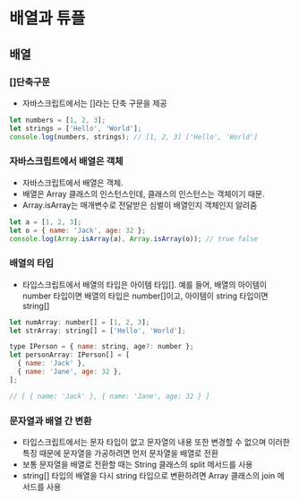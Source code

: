 # 배열과 튜플

## 배열
### []단축구문
- 자바스크립트에서는 []라는 단축 구문을 제공
```javascript
let numbers = [1, 2, 3];
let strings = ['Hello', 'World'];
console.log(numbers, strings); // [1, 2, 3] ['Hello', 'World']
```
### 자바스크립트에서 배열은 객체
- 자바스크립트에서 배열은 객체.
- 배열은 Array 클래스의 인스턴스인데, 클래스의 인스턴스는 객체이기 때문.
- Array.isArray는 매개변수로 전달받은 심벌이 배열인지 객체인지 알려줌
```javascript
let a = [1, 2, 3];
let o = { name: 'Jack', age: 32 };
console.log(Array.isArray(a), Array.isArray(o)); // true false
```
### 배열의 타입
- 타입스크립트에서 배열의 타입은 아이템 타입[]. 예를 들어, 배열의 아이템이 number 타입이면 배열의 타입은 number[]이고, 아이템이 string 타입이면 string[]
```javascript
let numArray: number[] = [1, 2, 3];
let strArray: string[] = ['Hello', 'World'];

type IPerson = { name: string, age?: number };
let personArray: IPerson[] = [
  { name: 'Jack' },
  { name: 'Jane', age: 32 },
];

// [ { name: 'Jack' }, { name: 'Jane', age: 32 } ]
```
### 문자열과 배열 간 변환
- 타입스크립트에서는 문자 타입이 없고 문자열의 내용 또한 변경할 수 없으며 이러한 특징 때문에 문자열을 가공하려면 먼저 문자열을 배열로 전환
- 보통 문자열을 배열로 전환할 때는 String 클래스의 split 메서드를 사용
- string[] 타입의 배열을 다시 string 타입으로 변환하려면 Array 클래스의 join 메서드를 사용
